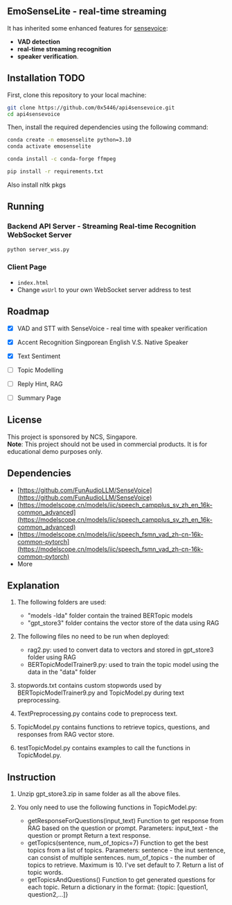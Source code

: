##  EmoSenseLite - real-time streaming

It has inherited some enhanced features for [sensevoice](funaudiollm.github.io/):
- **VAD detection**
- **real-time streaming recognition**
- **speaker verification**.

## Installation TODO

First, clone this repository to your local machine:

```bash
git clone https://github.com/0x5446/api4sensevoice.git
cd api4sensevoice
```

Then, install the required dependencies using the following command: 

```bash
conda create -n emosenselite python=3.10
conda activate emosenselite

conda install -c conda-forge ffmpeg

pip install -r requirements.txt
```
Also install nltk pkgs

## Running

### Backend API Server - Streaming Real-time Recognition WebSocket Server

```bash
python server_wss.py 
```

### Client Page

- `index.html`
- Change `wsUrl` to your own WebSocket server address to test


## Roadmap

- [x]  VAD and STT with SenseVoice - real time with speaker verification
- [x]  Accent Recognition Singporean English V.S. Native Speaker
- [x]  Text Sentiment
- [ ]  Topic Modelling 
- [ ]  Reply Hint, RAG
- [ ]  Summary Page



## License

This project is sponsored by NCS, Singapore.   
**Note**: This project should not be used in commercial products. 
It is for educational demo purposes only.


## Dependencies
- [https://github.com/FunAudioLLM/SenseVoice](https://github.com/FunAudioLLM/SenseVoice)
- [https://modelscope.cn/models/iic/speech_campplus_sv_zh_en_16k-common_advanced](https://modelscope.cn/models/iic/speech_campplus_sv_zh_en_16k-common_advanced)
- [https://modelscope.cn/models/iic/speech_fsmn_vad_zh-cn-16k-common-pytorch](https://modelscope.cn/models/iic/speech_fsmn_vad_zh-cn-16k-common-pytorch)
- More 

## Explanation

1) The following folders are used:
	- "models -lda" folder contain the trained BERTopic models
	- "gpt_store3" folder contains the vector store of the data using RAG
	
2) The following files no need to be run when deployed:
	- rag2.py: used to convert data to vectors and stored in gpt_store3 folder using RAG
	- BERTopicModelTrainer9.py: used to train the topic model using the data in the "data" folder
	
3) stopwords.txt contains custom stopwords used by BERTopicModelTrainer9.py and TopicModel.py during text preprocessing.

4) TextPreprocessing.py contains code to preprocess text.

5) TopicModel.py contains functions to retrieve topics, questions, and responses from RAG vector store.

6) testTopicModel.py contains examples to call the functions in TopicModel.py.


## Instruction

1) Unzip gpt_store3.zip in same folder as all the above files.

2) You only need to use the following functions in TopicModel.py:
	- getResponseForQuestions(input_text)
		Function to get response from RAG based on the question or prompt.
		Parameters:
			input_text - the question or prompt
		Return a text response.
	- getTopics(sentence, num_of_topics=7)
		Function to get the best topics from a list of topics.
		Parameters:
			sentence - the inut sentence, can consist of multiple sentences.
			num_of_topics - the number of topics to retrieve. Maximum is 10. I've set default to 7.
		Return a list of topic words.
	- getTopicsAndQuestions()
		Function to get generated questions for each topic.
		Return a dictionary in the format: 
		{topic: [question1, question2,...]}
